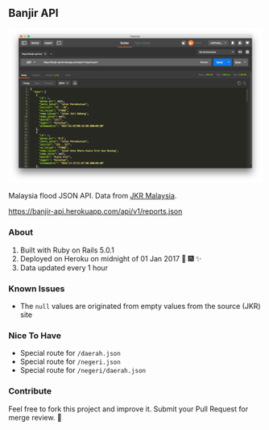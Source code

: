 ## Banjir API

![](docs/postman.png)

Malaysia flood JSON API. Data from [JKR Malaysia](http://bencanaalam.jkr.gov.my/v2/).

https://banjir-api.herokuapp.com/api/v1/reports.json

### About

1. Built with Ruby on Rails 5.0.1
2. Deployed on Heroku on midnight of 01 Jan 2017 :tada: :fireworks: :sparkles:
3. Data updated every 1 hour

### Known Issues

- The `null` values are originated from empty values from the source (JKR) site

### Nice To Have

- Special route for `/daerah.json`
- Special route for `/negeri.json`
- Special route for `/negeri/daerah.json`

### Contribute

Feel free to fork this project and improve it. Submit your Pull Request for merge review. :muscle:



